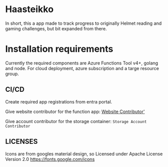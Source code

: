 # Haasteikko

In short, this a app made to track progress to originally Helmet reading and gaming challenges, but bit expanded from there. 

# Installation requirements

Currently the required components are Azure Functions Tool v4+, golang and node. For cloud deployment, azure subscription and a targe resource group.

## CI/CD

Create required app registrations from entra portal.

Give website contributor for the function app: [Website Contributor'](https://learn.microsoft.com/azure/role-based-access-control/built-in-roles/web-and-mobile#website-contributor)

Give account contributor for the storage container: `Storage Account Contributor`


## LICENSES

Icons are from googles material design, so Licensed under Apache License Version 2.0 
https://fonts.google.com/icons